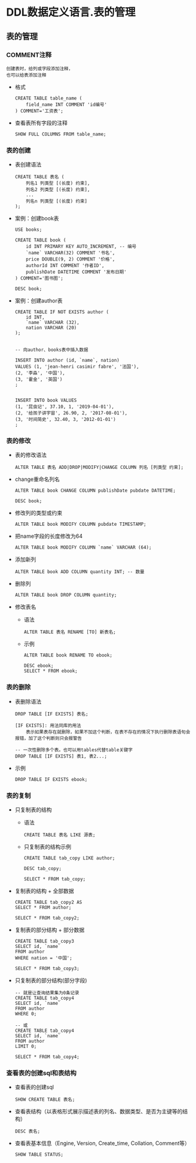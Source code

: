 DDL数据定义语言.表的管理
==


## 表的管理
### COMMENT注释
```text
创建表时，给列或字段添加注释，
也可以给表添加注释
```

* 格式
    ```mysql
    CREATE TABLE table_name (
        field_name INT COMMENT 'id编号'
    ) COMMENT='工资表';
    ```

* 查看表所有字段的注释
    ```mysql
    SHOW FULL COLUMNS FROM table_name;
    ```
    
### 表的创建
* 表创建语法
    ```text
    CREATE TABLE 表名 (
        列名1 列类型 [(长度) 约束],
        列名2 列类型 [(长度) 约束],
        ...
        列名n 列类型 [(长度) 约束]
    );
    ```

* 案例：创建book表
    ```mysql
    USE books;
    
    CREATE TABLE book (
        id INT PRIMARY KEY AUTO_INCREMENT, -- 编号
        `name` VARCHAR(32) COMMENT '书名',
        price DOUBLE(9, 2) COMMENT '价格',
        authorId INT COMMENT '作者ID',
        publishDate DATETIME COMMENT '发布日期'
    ) COMMENT='图书图';
    
    DESC book;
    ```

* 案例：创建author表
    ```mysql
    CREATE TABLE IF NOT EXISTS author (
        id INT,
        `name` VARCHAR (32),
        nation VARCHAR (20)
    );
    
    
    -- 向author、books表中插入数据
    
    INSERT INTO author (id, `name`, nation)
    VALUES (1, 'jean-henri casimir fabre', '法国'),
    (2, '李淼', '中国'),
    (3, '霍金', '英国')
    ;
    
    
    INSERT INTO book VALUES
    (1, '昆虫记', 37.10, 1, '2019-04-01'),
    (2, '给孩子讲宇宙', 26.90, 2, '2017-08-01'),
    (3, '时间简史', 32.40, 3, '2012-01-01')
    ;
    ```

### 表的修改
* 表的修改语法
    ```text
    ALTER TABLE 表名 ADD|DROP|MODIFY|CHANGE COLUMN 列名 [列类型 约束];
    ```
* change重命名列名
    ```mysql
    ALTER TABLE book CHANGE COLUMN publishDate pubdate DATETIME;
    
    DESC book;
    ```

* 修改列的类型或约束
    ```mysql
    ALTER TABLE book MODIFY COLUMN pubdate TIMESTAMP;
    ```

* 把name字段的长度修改为64
    ```mysql
    ALTER TABLE book MODIFY COLUMN `name` VARCHAR (64);
    ```

* 添加新列
    ```mysql
    ALTER TABLE book ADD COLUMN quantity INT; -- 数量
    ```

* 删除列
    ```mysql
    ALTER TABLE book DROP COLUMN quantity;
    ```

* 修改表名
    * 语法
        ```
        ALTER TABLE 表名 RENAME [TO] 新表名;
        ```
    * 示例
        ```mysql
        ALTER TABLE book RENAME TO ebook;
        
        DESC ebook;
        SELECT * FROM ebook;
        ```

### 表的删除
* 表删除语法
    ```text
    DROP TABLE [IF EXISTS] 表名;
    
    [IF EXISTS]: 用法同库的用法
        表示如果表存在就删除，如果不加这个判断，在表不存在的情况下执行删除表语句会报错，加了这个判断则只会报警告
    
    -- 一次性删除多个表。也可以用tables代替table关键字
    DROP TABLE [IF EXISTS] 表1, 表2...;
    ```

* 示例
    ```mysql
    DROP TABLE IF EXISTS ebook;
    ```

### 表的复制
* 只复制表的结构
    * 语法
        ```text
        CREATE TABLE 表名 LIKE 源表;
        ```
        
    * 只复制表的结构示例
        ```mysql
        CREATE TABLE tab_copy LIKE author;
        
        DESC tab_copy;
        
        SELECT * FROM tab_copy;
        ```

* 复制表的结构 + 全部数据
    ```mysql
    CREATE TABLE tab_copy2 AS
    SELECT * FROM author;
    
    SELECT * FROM tab_copy2;
    ```

* 复制表的部分结构 + 部分数据
    ```mysql
    CREATE TABLE tab_copy3
    SELECT id, `name`
    FROM author
    WHERE nation = '中国';
    
    SELECT * FROM tab_copy3;
    ```

* 只复制表的部分结构(部分字段)
    ```mysql
    -- 就是让查询结果集为0条记录
    CREATE TABLE tab_copy4
    SELECT id, `name`
    FROM author
    WHERE 0;
    
    -- 或
    CREATE TABLE tab_copy4
    SELECT id, `name`
    FROM author
    LIMIT 0;
    
    SELECT * FROM tab_copy4;
    ```

### 查看表的创建sql和表结构
* 查看表的创建sql
    ```
    SHOW CREATE TABLE 表名;
    ```
* 查看表结构（以表格形式展示描述表的列名、数据类型、是否为主键等的结构）
    ```
    DESC 表名;
    ```
* 查看表基本信息（Engine, Version, Create_time, Collation, Comment等）
    ```mysql
    SHOW TABLE STATUS;
    ```
